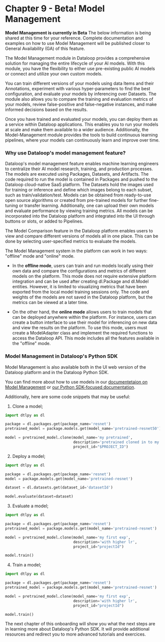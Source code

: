# Chapter 9 - Beta!  Model Management

**Model Management is currently in Beta**  The below information is being shared at this time for your reference.  Complete documentation and examples on how to use Model Management will be published closer to General Availability (GA) of this feature.

The Model Management module in Dataloop provides a comprehensive solution for managing the entire lifecycle of your AI models. With this module, you have the flexibility to either use pre-existing public AI models or connect and utilize your own custom models.

You can train different versions of your models using data Items and their Annotations, experiment with various hyper-parameters to find the best configuration, and evaluate your models by inferencing over Datasets. The module also allows you to compare the training and evaluation metrics of your models, review false-positive and false-negative instances, and make informed decisions based on the results.

Once you have trained and evaluated your models, you can deploy them as a service within Dataloop applications. This enables you to run your models at scale and make them available to a wider audience. Additionally, the Model-Management module provides the tools to build continuous learning pipelines, where your models can continuously learn and improve over time.

### Why use Dataloop's model management feature?

Dataloop's model management feature enables machine learning engineers to centralize their AI model research, training, and production processes. The models are executed using Packages, Datasets, and Artifacts. The code required to run the model is contained in Packages and pushed to the Dataloop cloud-native SaaS platform. The Datasets hold the images used for training or inference and define which images belong to each subset, such as train/validation/test. Models can be obtained from ready-to-use open source algorithms or created from pre-trained models for further fine-tuning or transfer learning. Additionally, one can upload their own models and evaluate performance by viewing training metrics. All models can be incorporated into the Dataloop platform and integrated into the UI through buttons or slots, or added to Pipelines.

The Model Comparison feature in the Dataloop platform enables users to view and compare different versions of models all in one place. This can be done by selecting user-specified metrics to evaluate the models.

The Model Management system in the platform can work in two ways: "offline" mode and "online" mode.

* In the **offline mode**, users can train and run models locally using their own data and compare the configurations and metrics of different models on the platform. This mode does not require extensive platform integration and can be used after creating dl.Package and dl.Model entities. However, it is limited to visualizing metrics that have been exported from the local model training sessions only. The code and weights of the models are not saved in the Dataloop platform, but the metrics can be viewed at a later time.

* On the other hand, the **online mode** allows users to train models that can be deployed anywhere within the platform. For instance, users can create a button interface to use their model for inferencing on new data and view the results on the platform. To use this mode, users must create a ModelAdapter class and implement the required functions to access the Dataloop API. This mode includes all the features available in the "offline" mode.

### Model Management in Dataloop's Python SDK

Model Management is also available both in the UI web version of the Dataloop platform and in the Dataloop Python SDK.

You can find more about how to use models in our [documentetaion on Model Management](https://dlportal-demo.redoc.ly/tutorials/model_management/) or [our Python SDK-focused documentation](https://sdk-docs.dataloop.ai/en/latest/tutorials.html#model-management).

Additionally, here are some code snippets that may be useful:
1. Clone a model;
```python
import dtlpy as dl

package = dl.packages.get(package_name='resnet')
pretrained_model = package.models.get(model_name='pretrained-resnet50')

model = pretrained_model.clone(model_name='my pretrained',
                               description='pretrained cloned in to my project',
                               project_id="$PROJECT_ID")
```
2. Deploy a model;
```python
import dtlpy as dl

package = dl.packages.get(package_name='resnet')
model = package.models.get(model_name='pretrained-resnet')

dataset = dl.datasets.get(dataset_id='datasetId')

model.evaluate(dataset=dataset)
```
3. Evaluate a model;
```python
import dtlpy as dl

package = dl.packages.get(package_name='resnet')
pretrained_model = package.models.get(model_name='pretrained-resnet')

model = pretrained_model.clone(model_name='my first exp',
                               description='with higher lr',
                               project_id="projectId")

model.train()
```
4. Train a model;
```python
import dtlpy as dl

package = dl.packages.get(package_name='resnet')
pretrained_model = package.models.get(model_name='pretrained-resnet')

model = pretrained_model.clone(model_name='my first exp',
                               description='with higher lr',
                               project_id="projectId")

model.train()
```

The next chapter of this onboarding will show you what the next steps are in learning more about Dataloop's Python SDK. It will provide additional resources and redirect you to more advanced tutorials and exercices.
